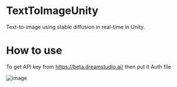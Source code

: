 # TextToImageUnity
Text-to-image using stable diffusion in real-time in Unity.

# How to use
To get API key from https://beta.dreamstudio.ai/ then put it Auth file

![image](https://github.com/alileylekoglu/TextToImageUnity/assets/43744775/c54e5fe2-38ce-43d1-adb5-16c54557d2b3)

